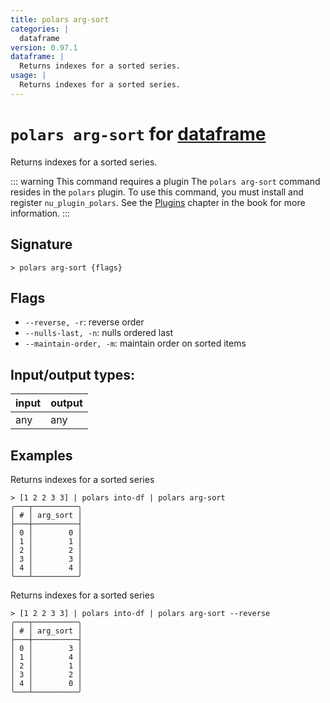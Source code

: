 ```yaml
---
title: polars arg-sort
categories: |
  dataframe
version: 0.97.1
dataframe: |
  Returns indexes for a sorted series.
usage: |
  Returns indexes for a sorted series.
---
```

<!-- This file is automatically generated. Please edit the command in https://github.com/nushell/nushell instead. -->

# `polars arg-sort` for [dataframe](/commands/categories/dataframe.md)

<div class='command-title'>Returns indexes for a sorted series.</div>

::: warning This command requires a plugin
The `polars arg-sort` command resides in the `polars` plugin.
To use this command, you must install and register `nu_plugin_polars`.
See the [Plugins](/book/plugins.html) chapter in the book for more information.
:::

## Signature

```> polars arg-sort {flags} ```

## Flags

 -  `--reverse, -r`: reverse order
 -  `--nulls-last, -n`: nulls ordered last
 -  `--maintain-order, -m`: maintain order on sorted items


## Input/output types:

| input | output |
| ----- | ------ |
| any   | any    |

## Examples

Returns indexes for a sorted series
```nu
> [1 2 2 3 3] | polars into-df | polars arg-sort
╭───┬──────────╮
│ # │ arg_sort │
├───┼──────────┤
│ 0 │        0 │
│ 1 │        1 │
│ 2 │        2 │
│ 3 │        3 │
│ 4 │        4 │
╰───┴──────────╯

```

Returns indexes for a sorted series
```nu
> [1 2 2 3 3] | polars into-df | polars arg-sort --reverse
╭───┬──────────╮
│ # │ arg_sort │
├───┼──────────┤
│ 0 │        3 │
│ 1 │        4 │
│ 2 │        1 │
│ 3 │        2 │
│ 4 │        0 │
╰───┴──────────╯

```
